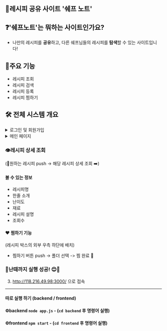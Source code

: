 ## 🙌레시피 공유 사이트 '쉐프 노트'

## ❓'쉐프노트'는 뭐하는 사이트인가요?
- 나만의 레시피를 **공유**하고, 다른 쉐프님들의 레시피를 **탐색**할 수 있는 사이트입니다!

## 🧾주요 기능
- 레시피 조회
- 레시피 검색
- 레시피 등록
- 레시피 찜하기

## 🛠 전체 시스템 개요 

<details><summary>로그인 및 회원가입
</summary>

id, pw를 입력후, 로그인 버튼 push -> 로그인 성공!

❓계정이 등록 안되어있으면요?

로그인 페이지에 있는 **회원가입 버튼**을 눌러 회원가입 진행!

- id, pw, 닉네임을 작성 후 회원가입 버튼 push! 

   ->회원가입 성공🎉
</details>
<details><summary>메인 페이지
</summary>

#### 🍳방금 완성! 오늘의 요리 신상
- 가장 최근에 등록된 레시피 3개 조회!
#### 🔎검색바 이용
- 레시피의 이름을 검색해, **내가 작성한 키워드가 포함**된 모든 레시피 조회 가능!
#### 🔎사이드바 이용
1. [난이도별 레시피 조회](#난이도별-레시피-조회)
  

2. [레시피 등록](#레시피-등록)


3. [내가 작성한 레시피 조회](#내-레시피)
    

4. [내가 찜한 레시피 조회](#내가-찜한-레시피)
</details>

### 👁️레시피 상세 조회
(🔘원하는 레시피 push -> 해당 레시피 상세 조회 ➡️)

#### 볼 수 있는 정보
- 레시피명
- 한줄 소개
- 난이도
- 재료
- 레시피 설명
- 조회수

#### ♥️ 찜하기 기능
(레시피 박스의 외부 우측 하단에 배치)

- 찜하기 버튼 push -> 폴더 선택 -> 찜 완료 🎉


### 🧩난때까지 실행 성공! 😊🎉
3. http://118.216.49.98:3000/ 으로 접속
---
#### 따로 실행 하기 (backend / frontend)

#### ⚙️backend `node app.js` - (`cd backend` 후 명령어 실행)


#### ⚙️frontend `npm start` - (`cd frontend` 후 명령어 실행)


